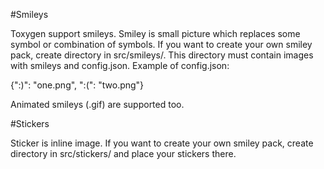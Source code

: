 #Smileys

Toxygen support smileys. Smiley is small picture which replaces some symbol or combination of symbols. If you want to create your own smiley pack, create directory in src/smileys/. This directory must contain images with smileys and config.json. Example of config.json:

{":)": "one.png", ":(": "two.png"}

Animated smileys (.gif) are supported too.

#Stickers

Sticker is inline image. If you want to create your own smiley pack, create directory in src/stickers/ and place your stickers there.